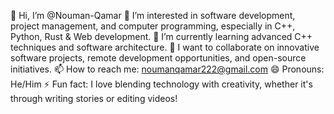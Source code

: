 👋 Hi, I’m @Nouman-Qamar
👀 I’m interested in software development, project management, and computer programming, especially in C++, Python, Rust & Web development.
🌱 I’m currently learning advanced C++ techniques and software architecture.
💞️ I want to collaborate on innovative software projects, remote development opportunities, and open-source initiatives.
📫 How to reach me: noumanqamar222@gmail.com
😄 Pronouns: He/Him
⚡ Fun fact: I love blending technology with creativity, whether it's through writing stories or editing videos!
<!---
Nouman-Qamar/Nouman-Qamar is a ✨ special ✨ repository because its `README.md` (this file) appears on your GitHub profile.
You can click the Preview link to take a look at your changes.
--->
